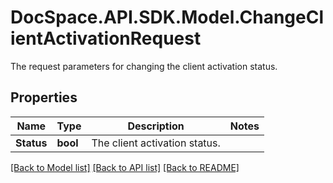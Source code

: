 # DocSpace.API.SDK.Model.ChangeClientActivationRequest
The request parameters for changing the client activation status.

## Properties

Name | Type | Description | Notes
------------ | ------------- | ------------- | -------------
**Status** | **bool** | The client activation status. | 

[[Back to Model list]](../README.md#documentation-for-models) [[Back to API list]](../README.md#documentation-for-api-endpoints) [[Back to README]](../README.md)

